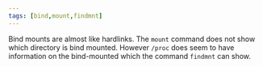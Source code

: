 ```yaml
---
tags: [bind,mount,findmnt]
---
```


Bind mounts are almost like hardlinks. The `mount` command does not show which
directory is bind mounted. However `/proc` does seem to have information on the
bind-mounted which the command `findmnt` can show.
